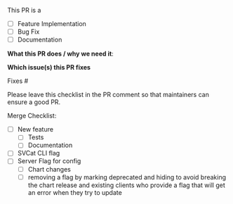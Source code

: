  <!--  Thanks for sending a pull request!  Here are some tips for you:
1. If this is your first time, read our contributor guidelines https://github.com/kubernetes-incubator/service-catalog/blob/master/CONTRIBUTING.md
2. If the PR is unfinished, see how to mark it: https://git.k8s.io/community/contributors/guide/pull-requests.md#marking-unfinished-pull-requests
3. See our merge process https://github.com/kubernetes-incubator/service-catalog/blob/master/REVIEWING.md
-->

This PR is a 
 - [ ] Feature Implementation
 - [ ] Bug Fix
 - [ ] Documentation

**What this PR does / why we need it**:

**Which issue(s) this PR fixes** 
<!-- *(optional, in `fixes #<issue number>(, fixes #<issue_number>, ...)` format, will close the issue(s) when PR gets merged)*: -->
Fixes #

Please leave this checklist in the PR comment so that maintainers can ensure a good PR.

Merge Checklist:
 - [ ] New feature 
   - [ ] Tests
   - [ ] Documentation
 - [ ] SVCat CLI flag
 - [ ] Server Flag for config
   - [ ] Chart changes
   - [ ] removing a flag by marking deprecated and hiding to avoid
         breaking the chart release and existing clients who provide a
         flag that will get an error when they try to update

